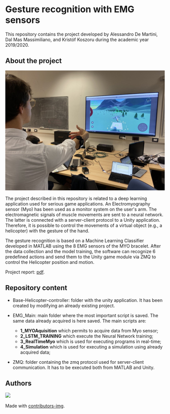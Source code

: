 # Gesture recognition with EMG sensors

This repository contains the project developed by Alessandro De Martini, Dal Mas Massimiliano, and Kristóf Koszoru during the academic year 2019/2020. 

## About the project


![EMGProject_image](https://github.com/koszoru-kristof/EMG---Myo-gesture-recognition/blob/f435db0a4ae26560d868a9042739bcb112ec8c69/EMGProject_image.jpg)

The project described in this repository is related to a deep learning application used for serious game applications. An Electromyography sensor (Myo) has been used as a monitor system on the user's arm. The electromagnetic signals of muscle movements are sent to a neural network. The latter is connected with a server-client protocol to a Unity application. Therefore, it is possible to control the movements of a virtual object (e.g., a helicopter) with the gesture of the hand.

The gesture recognition is based on a Machine Learning Classifier developed in MATLAB using the 8 EMG sensors of the MYO bracelet. After the data collection and the model training, the software can recognize 6 predefined actions and send them to the Unity game module via ZMQ to control the Helicopter position and motion.

Project report: [pdf](https://github.com/koszoru-kristof/EMG---Myo-gesture-recognition/blob/f435db0a4ae26560d868a9042739bcb112ec8c69/EmgProject_report.pdf).



## Repository content

- Base-Helicopter-controller: folder with the unity application. It has been created by modifying an already existing project.

- EMG_Main: main folder where the most important script is saved. The same data already acquired is here saved. The main scripts are:
    - __1_MYOAquisition__ which permits to acquire data from Myo sensor;
    - __2_LSTM_TRAINING__ which execute the Neural Network training;
    - __3_RealTimeMyo__ which is used for executing programs in real-time;
    - __4_Simulation__ which is used for executing a simulation using already acquired data;

- ZMQ: folder containing the zmq protocol used for server-client communication. It has to be executed both from MATLAB and Unity.

## Authors

<a href="https://github.com/koszoru-kristof/Myo_EMG-GestureRecognition/graphs/contributors">
  <img src="https://contrib.rocks/image?repo=koszoru-kristof/Myo_EMG-GestureRecognition" />
</a>

Made with [contributors-img](https://contrib.rocks).
